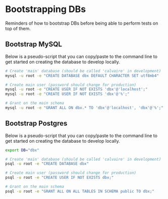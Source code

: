 # Bootstrapping DBs

Reminders of how to bootstrap DBs before being able to perform tests on top of them.


## Bootstrap MySQL

Below is a pseudo-script that you can copy/paste to the command line to get started on
creating the database to develop locally.

```bash
# Create 'main' database (should be called 'calvaire' in development)
mysql -u root -e "CREATE DATABASE dbx DEFAULT CHARACTER SET utf8mb4"

# Create main user (password should change for production)
mysql -u root -e "CREATE USER IF NOT EXISTS 'dbx'@'localhost';"
mysql -u root -e "CREATE USER IF NOT EXISTS 'dbx'@'%';"

# Grant on the main schema
mysql -u root -e "GRANT ALL ON dbx.* TO 'dbx'@'localhost', 'dbx'@'%';"
```


## Bootstrap Postgres

Below is a pseudo-script that you can copy/paste to the command line to get started on
creating the database to develop locally.

```bash
export DB="dbx"

# Create 'main' database (should be called 'calvaire' in development)
psql -u root -e "CREATE DATABASE dbx"

# Create main user (password should change for production)
psql -u root -e "CREATE USER IF NOT EXISTS dbx;"

# Grant on the main schema
psql -u root -e "GRANT ALL ON ALL TABLES IN SCHEMA public TO dbx;"
```
